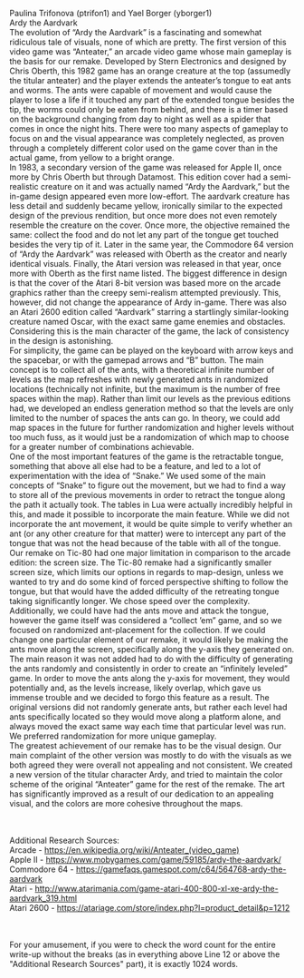 Paulina Trifonova (ptrifon1) and Yael Borger (yborger1) <br />
Ardy the Aardvark <br />
The evolution of “Ardy the Aardvark” is a fascinating and somewhat ridiculous tale of visuals, none of which are pretty. The first version of this video game was “Anteater,” an arcade video game whose main gameplay is the basis for our remake. Developed by Stern Electronics and designed by Chris Oberth, this 1982 game has an orange creature at the top (assumedly the titular anteater) and the player extends the anteater’s tongue to eat ants and worms. The ants were capable of movement and would cause the player to lose a life if it touched any part of the extended tongue besides the tip, the worms could only be eaten from behind, and there is a timer based on the background changing from day to night as well as a spider that comes in once the night hits. There were too many aspects of gameplay to focus on and the visual appearance was completely neglected, as proven through a completely different color used on the game cover than in the actual game, from yellow to a bright orange. <br />
In 1983, a secondary version of the game was released for Apple II, once more by Chris Oberth but through Datamost. This edition cover had a semi-realistic creature on it and was actually named “Ardy the Aardvark,” but the in-game design appeared even more low-effort. The aardvark creature has less detail and suddenly became yellow, ironically similar to the expected design of the previous rendition, but once more does not even remotely resemble the creature on the cover. Once more, the objective remained the same: collect the food and do not let any part of the tongue get touched besides the very tip of it. Later in the same year, the Commodore 64 version of “Ardy the Aardvark” was released with Oberth as the creator and nearly identical visuals. Finally, the Atari version was released in that year, once more with Oberth as the first name listed. The biggest difference in design is that the cover of the Atari 8-bit version was based more on the arcade graphics rather than the creepy semi-realism attempted previously. This, however, did not change the appearance of Ardy in-game. There was also an Atari 2600 edition called “Aardvark” starring a startlingly similar-looking creature named Oscar, with the exact same game enemies and obstacles. Considering this is the main character of the game, the lack of consistency in the design is astonishing. <br />
	For simplicity, the game can be played on the keyboard with arrow keys and the spacebar, or with the gamepad arrows and “B” button. The main concept is to collect all of the ants, with a theoretical infinite number of levels as the map refreshes with newly generated ants in randomized locations (technically not infinite, but the maximum is the number of free spaces within the map). Rather than limit our levels as the previous editions had, we developed an endless generation method so that the levels are only limited to the number of spaces the ants can go. In theory, we could add map spaces in the future for further randomization and higher levels without too much fuss, as it would just be a randomization of which map to choose for a greater number of combinations achievable. <br />
One of the most important features of the game is the retractable tongue, something that above all else had to be a feature, and led to a lot of experimentation with the idea of “Snake.” We used some of the main concepts of “Snake” to figure out the movement, but we had to find a way to store all of the previous movements in order to retract the tongue along the path it actually took. The tables in Lua were actually incredibly helpful in this, and made it possible to incorporate the main feature. While we did not incorporate the ant movement, it would be quite simple to verify whether an ant (or any other creature for that matter) were to intercept any part of the tongue that was not the head because of the table with all of the tongue.<br />
Our remake on Tic-80 had one major limitation in comparison to the arcade edition: the screen size. The Tic-80 remake had a significantly smaller screen size, which limits our options in regards to map-design, unless we wanted to try and do some kind of forced perspective shifting to follow the tongue, but that would have the added difficulty of the retreating tongue taking significantly longer. We chose speed over the complexity. <br />
Additionally, we could have had the ants move and attack the tongue, however the game itself was considered a “collect ’em” game, and so we focused on randomized ant-placement for the collection. If we could change one particular element of our remake, it would likely be making the ants move along the screen, specifically along the y-axis they generated on. The main reason it was not added had to do with the difficulty of generating the ants randomly and consistently in order to create an “infinitely leveled” game. In order to move the ants along the y-axis for movement, they would potentially and, as the levels increase, likely overlap, which gave us immense trouble and we decided to forgo this feature as a result. The original versions did not randomly generate ants, but rather each level had ants specifically located so they would move along a platform alone, and always moved the exact same way each time that particular level was run. We preferred randomization for more unique gameplay. <br />
	The greatest achievement of our remake has to be the visual design. Our main complaint of the other version was mostly to do with the visuals as we both agreed they were overall not appealing and not consistent. We created a new version of the titular character Ardy, and tried to maintain the color scheme of the original “Anteater” game for the rest of the remake. The art has significantly improved as a result of our dedication to an appealing visual, and the colors are more cohesive throughout the maps. 
<br /><br /><br />

Additional Research Sources:<br />
Arcade - https://en.wikipedia.org/wiki/Anteater_(video_game)<br />
Apple II - https://www.mobygames.com/game/59185/ardy-the-aardvark/<br />
Commodore 64 - https://gamefaqs.gamespot.com/c64/564768-ardy-the-aardvark<br />
Atari - http://www.atarimania.com/game-atari-400-800-xl-xe-ardy-the-aardvark_319.html<br />
Atari 2600 - https://atariage.com/store/index.php?l=product_detail&p=1212 <br /><br /><br />

For your amusement, if you were to check the word count for the entire write-up without the breaks (as in everything above Line 12 or above the "Additional Research Sources" part), it is exactly 1024 words. 

